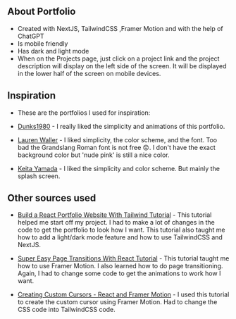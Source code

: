 ## About Portfolio

- Created with NextJS, TailwindCSS ,Framer Motion and with the help of ChatGPT
- Is mobile friendly
- Has dark and light mode
- When on the Projects page, just click on a project link and the project description will display on the left side of the screen. It will be displayed in the lower half of the screen on mobile devices.

## Inspiration
- These are the portfolios I used for inspiration:

- [Dunks1980](https://dunks1980.com/) - I really liked the simplicity and animations of this portfolio.

- [Lauren Waller](https://www.lauren-waller.com/) - I liked simplicity, the color scheme,  and the font. Too bad the Grandslang Roman font is not free 😟. I don't have the exact background color but 'nude pink' is still a nice color.

- [Keita Yamada](https://p5aholic.me/) - I liked the simplicity and color scheme. But mainly the splash screen.

## Other sources used

- [Build a React Portfolio Website With Tailwind Tutorial](https://www.youtube.com/watch?v=k-Pi5ZMxHWY&t=1273s) - This tutorial helped me start off my project. I had to make a lot of changes in the code to get the portfolio to look how I want. This tutorial also taught me how to add a light/dark mode feature and how to use TailwindCSS and NextJS. 

- [Super Easy Page Transitions With React Tutorial](https://www.youtube.com/watch?v=S4HYwsBRpRs) - This tutorial taught me how to use Framer Motion. I also learned how to do page transitioning. Again, I had to change some code to get the animations to work how I want.

- [Creating Custom Cursors - React and Framer Motion](https://www.youtube.com/watch?v=nr3U-RpaQuM&t=600s) - I used this tutorial to create the custom cursor using Framer Motion. Had to change the CSS code into TailwindCSS code.